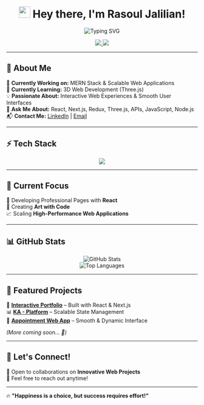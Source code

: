 <h1 align="center">
  <img src="https://media.giphy.com/media/hvRJCLFzcasrR4ia7z/giphy.gif" width="30px">
  Hey there, I'm Rasoul Jalilian!
</h1>

<p align="center">
  <img src="https://readme-typing-svg.herokuapp.com?font=Fira+Code&size=24&pause=1000&color=36BCF7&center=true&width=600&lines=MERN+Stack+Developer;Building+Interactive+Web+Experiences;Passionate+about+Technology;Always+Learning+New+Things" alt="Typing SVG" />
</p>

<p align="center">
  <a href="https://www.linkedin.com/in/rasoul-jalilian-66503025b">
    <img src="https://img.shields.io/badge/LinkedIn-%230A66C2?style=for-the-badge&logo=linkedin&logoColor=white" />
  </a>
  <a href="mailto:rasouljalilian8@gmail.com">
    <img src="https://img.shields.io/badge/Email-%23D14836?style=for-the-badge&logo=gmail&logoColor=white" />
  </a>
</p>

---

## 🚀 About Me  
🔭 **Currently Working on:** MERN Stack & Scalable Web Applications  
🌱 **Currently Learning:** 3D Web Development (Three.js)  
💡 **Passionate About:** Interactive Web Experiences & Smooth User Interfaces  
💬 **Ask Me About:** React, Next.js, Redux, Three.js, APIs, JavaScript, Node.js  
📬 **Contact Me:** [LinkedIn](https://www.linkedin.com/in/rasoul-jalilian-66503025b) | [Email](mailto:rasouljalilian8@gmail.com)  

---

## ⚡ Tech Stack  
<p align="center">
  <img src="https://skillicons.dev/icons?i=react,nextjs,redux,threejs,nodejs,express,mongodb,tailwind,typescript,javascript,html,css,git" />
</p>

---

## 🎯 Current Focus  
🚀 Developing Professional Pages with **React**  
🎨 Creating **Art with Code**  
📈 Scaling **High-Performance Web Applications**  

---

## 📊 GitHub Stats  
<p align="center">
  <img src="https://github-readme-stats.vercel.app/api?username=RasoulJf&show_icons=true&theme=tokyonight" alt="GitHub Stats" />
  <br>
  <img src="https://github-readme-stats.vercel.app/api/top-langs/?username=RasoulJf&layout=compact&theme=tokyonight" alt="Top Languages" />
</p>

---

## 🌟 Featured Projects  
🚀 **[Interactive Portfolio](#)** – Built with React & Next.js  
📊 **[KA - Platform](#)** – Scalable State Management  
🎨 **[Appointment Web App](#)** – Smooth & Dynamic Interface  

*(More coming soon... 🚀)*  

---

## 🎯 Let's Connect!  
💬 Open to collaborations on **Innovative Web Projects**  
📩 Feel free to reach out anytime!  

---

🔥 **"Happiness is a choice, but success requires effort!"**  

